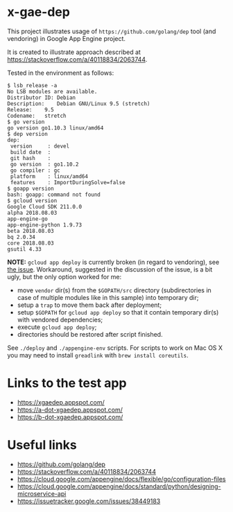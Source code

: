 # x-gae-dep

This project illustrates usage of `https://github.com/golang/dep` tool (and
vendoring) in Google App Engine project.

It is created to illustrate approach described at
https://stackoverflow.com/a/40118834/2063744.

Tested in the environment as follows:

```console
$ lsb_release -a
No LSB modules are available.
Distributor ID:	Debian
Description:	Debian GNU/Linux 9.5 (stretch)
Release:	9.5
Codename:	stretch
$ go version
go version go1.10.3 linux/amd64
$ dep version
dep:
 version     : devel
 build date  : 
 git hash    : 
 go version  : go1.10.2
 go compiler : gc
 platform    : linux/amd64
 features    : ImportDuringSolve=false
$ goapp version
bash: goapp: command not found
$ gcloud version
Google Cloud SDK 211.0.0
alpha 2018.08.03
app-engine-go 
app-engine-python 1.9.73
beta 2018.08.03
bq 2.0.34
core 2018.08.03
gsutil 4.33
```

**NOTE:** `gcloud app deploy` is currently broken (in regard to vendoring), see
[the issue](https://issuetracker.google.com/issues/38449183).  Workaround,
suggested in the discussion of the issue, is a bit ugly, but the only option
worked for me:

- move `vendor` dir(s) from the `$GOPATH/src` directory (subdirectories in case
  of multiple modules like in this sample) into temporary dir;
- setup a `trap` to move them back after deployment;
- setup `$GOPATH` for `gcloud app deploy` so that it contain temporary dir(s)
  with vendored dependencies;
- execute `gcloud app deploy`;
- directories should be restored after script finished.

See `./deploy` and `./appengine-env` scripts.
For scripts to work on Mac OS X you may need to
install `greadlink` with `brew install coreutils`.

# Links to the test app

- https://xgaedep.appspot.com/
- https://a-dot-xgaedep.appspot.com/
- https://b-dot-xgaedep.appspot.com/

# Useful links

- https://github.com/golang/dep
- https://stackoverflow.com/a/40118834/2063744
- https://cloud.google.com/appengine/docs/flexible/go/configuration-files
- https://cloud.google.com/appengine/docs/standard/python/designing-microservice-api
- https://issuetracker.google.com/issues/38449183

